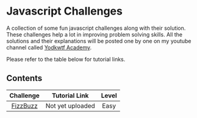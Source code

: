 # Javascript Challenges

A collection of some fun javascript challenges along with their solution. These challenges help a lot in improving problem solving skills. All the solutions and their explanations will be posted one by one on my youtube channel called [Yodkwtf Academy](https://youtube.com/c/yodkwtf).

Please refer to the table below for tutorial links.

## Contents

|   Challenge   |  Tutorial Link  | Level |
| :---------: | :----------------: | :----------------: |
|   [FizzBuzz](./src/fizzbuzz)    |        Not yet uploaded        | Easy |
